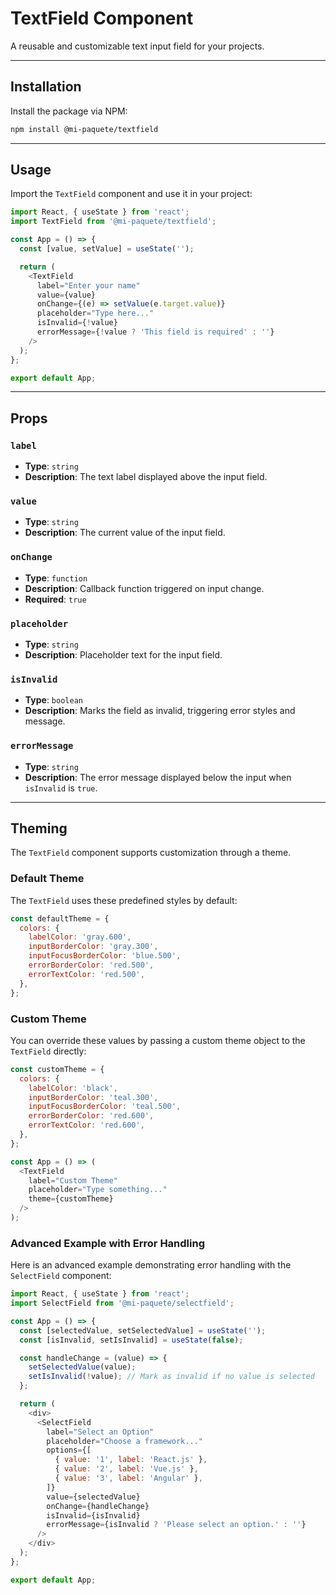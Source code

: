 # TextField Component

A reusable and customizable text input field for your projects.

---

## Installation

Install the package via NPM:

```bash
npm install @mi-paquete/textfield
```

---

## Usage

Import the `TextField` component and use it in your project:

```javascript
import React, { useState } from 'react';
import TextField from '@mi-paquete/textfield';

const App = () => {
  const [value, setValue] = useState('');

  return (
    <TextField
      label="Enter your name"
      value={value}
      onChange={(e) => setValue(e.target.value)}
      placeholder="Type here..."
      isInvalid={!value}
      errorMessage={!value ? 'This field is required' : ''}
    />
  );
};

export default App;
```

---

## Props

### `label`

- **Type**: `string`
- **Description**: The text label displayed above the input field.

### `value`

- **Type**: `string`
- **Description**: The current value of the input field.

### `onChange`

- **Type**: `function`
- **Description**: Callback function triggered on input change.
- **Required**: `true`

### `placeholder`

- **Type**: `string`
- **Description**: Placeholder text for the input field.

### `isInvalid`

- **Type**: `boolean`
- **Description**: Marks the field as invalid, triggering error styles and message.

### `errorMessage`

- **Type**: `string`
- **Description**: The error message displayed below the input when `isInvalid` is `true`.

---

## Theming

The `TextField` component supports customization through a theme.

### Default Theme

The `TextField` uses these predefined styles by default:

```javascript
const defaultTheme = {
  colors: {
    labelColor: 'gray.600',
    inputBorderColor: 'gray.300',
    inputFocusBorderColor: 'blue.500',
    errorBorderColor: 'red.500',
    errorTextColor: 'red.500',
  },
};
```

### Custom Theme

You can override these values by passing a custom theme object to the `TextField` directly:

```javascript
const customTheme = {
  colors: {
    labelColor: 'black',
    inputBorderColor: 'teal.300',
    inputFocusBorderColor: 'teal.500',
    errorBorderColor: 'red.600',
    errorTextColor: 'red.600',
  },
};

const App = () => (
  <TextField
    label="Custom Theme"
    placeholder="Type something..."
    theme={customTheme}
  />
);
```

### Advanced Example with Error Handling

Here is an advanced example demonstrating error handling with the `SelectField` component:

```javascript
import React, { useState } from 'react';
import SelectField from '@mi-paquete/selectfield';

const App = () => {
  const [selectedValue, setSelectedValue] = useState('');
  const [isInvalid, setIsInvalid] = useState(false);

  const handleChange = (value) => {
    setSelectedValue(value);
    setIsInvalid(!value); // Mark as invalid if no value is selected
  };

  return (
    <div>
      <SelectField
        label="Select an Option"
        placeholder="Choose a framework..."
        options={[
          { value: '1', label: 'React.js' },
          { value: '2', label: 'Vue.js' },
          { value: '3', label: 'Angular' },
        ]}
        value={selectedValue}
        onChange={handleChange}
        isInvalid={isInvalid}
        errorMessage={isInvalid ? 'Please select an option.' : ''}
      />
    </div>
  );
};

export default App;
```
